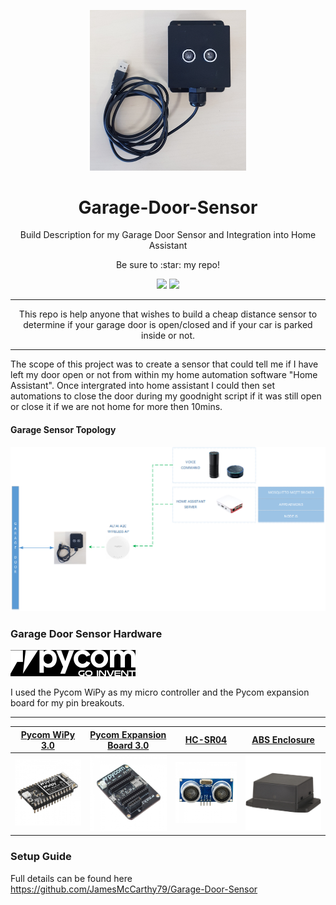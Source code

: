 <p align="center">
  <img src="https://github.com/JamesMcCarthy79/Garage-Door-Sensor/blob/master/Garage%20Door%20Sensor%20Pics/Garage%20Door%20Sensor.jpg" width="250"/>
</p>
<h1 align="center">Garage-Door-Sensor</h1>
<p align="center">Build Description for my Garage Door Sensor and Integration into Home Assistant</p>
<p align="center">Be sure to :star: my repo!</p>
<p align="center">
  <href="https://pycom.io/downloads/"><img src="https://img.shields.io/badge/WiPy-v1.18.0-5294E2.svg"/>
  <href="https://pycom.io/downloads/"><img src="https://img.shields.io/badge/Sensor%20Code-v1.0-5294E2.svg"/>
<hr --- </hr> 
<p align="center">
  This repo is help anyone that wishes to build a cheap distance sensor to determine if your garage door is open/closed and if your car is parked inside or not.</p>
<hr --- </hr>
<p align="left">The scope of this project was to create a sensor that could tell me if I have left my door open or not from within my home automation software "Home Assistant". Once intergrated into home assistant I could then set automations to close the door during my goodnight script if it was still open or close it if we are not home for more then 10mins.</p> 
<h4>Garage Sensor Topology</h4>
<p align="center">
  <img src="https://github.com/JamesMcCarthy79/Garage-Door-Sensor/blob/master/Garage%20Door%20Sensor%20Pics/Garage%20Sensor%20Topo.png"/>
</p>

<h3 align="left">Garage Door Sensor Hardware</h3> 
<img src="https://github.com/JamesMcCarthy79/Garage-Door-Sensor/blob/master/Garage%20Door%20Sensor%20Pics/Pycom.png" width="200"/> 
<p align="left">I used the Pycom WiPy as my micro controller and the Pycom expansion board for my pin breakouts.
<hr --- </hr>

| [Pycom WiPy 3.0](https://core-electronics.com.au/pycom-wipy-3-0.html) | [Pycom Expansion Board 3.0](https://core-electronics.com.au/pycom-expansion-board-3-0-42869.html) | [HC-SR04](https://core-electronics.com.au/hc-sr04-ultrasonic-module-distance-measuring-sensor.html) | [ABS Enclosure](https://www.jaycar.com.au/snap-fit-abs-enclosure-50-4-x-50-x-27mm/p/HB6006) |
| --- | --- | --- | --- |
| <img src="https://github.com/JamesMcCarthy79/Garage-Door-Sensor/blob/master/Garage%20Door%20Sensor%20Pics/WiPy.jpg" width="250"/> | <img src="https://github.com/JamesMcCarthy79/Garage-Door-Sensor/blob/master/Garage%20Door%20Sensor%20Pics/Expansion%20Board.jpg" width="250"/> | <img src="https://github.com/JamesMcCarthy79/Garage-Door-Sensor/blob/master/Garage%20Door%20Sensor%20Pics/Ultrasonic.jpg" width="250"/> | <img src="https://github.com/JamesMcCarthy79/Garage-Door-Sensor/blob/master/Garage%20Door%20Sensor%20Pics/Enclosure.jpg" width="250"/> |

<h3 align="left">Setup Guide</h3> 

Full details can be found here https://github.com/JamesMcCarthy79/Garage-Door-Sensor
